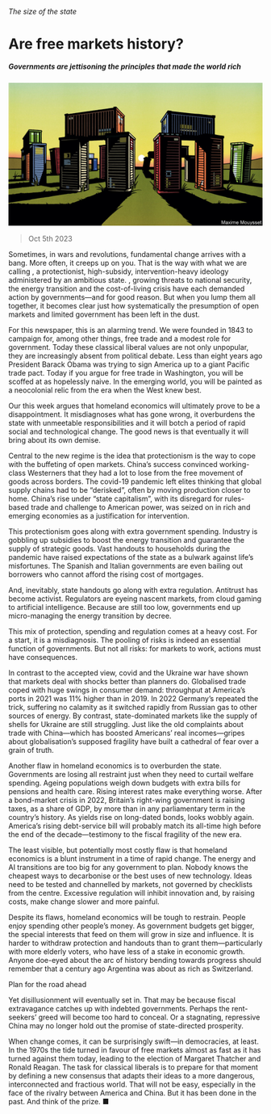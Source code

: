 ###### The size of the state

# Are free markets history? 

##### Governments are jettisoning the principles that made the world rich 

![image](images/20231007_LDD001.jpg) 

> Oct 5th 2023 

Sometimes, in wars and revolutions, fundamental change arrives with a bang. More often, it creeps up on you. That is the way with what we are calling , a protectionist, high-subsidy, intervention-heavy ideology administered by an ambitious state. , growing threats to national security, the energy transition and the cost-of-living crisis have each demanded action by governments—and for good reason. But when you lump them all together, it becomes clear just how systematically the presumption of open markets and limited government has been left in the dust.

For this newspaper, this is an alarming trend. We were founded in 1843 to campaign for, among other things, free trade and a modest role for government. Today these classical liberal values are not only unpopular, they are increasingly absent from political debate. Less than eight years ago President Barack Obama was trying to sign America up to a giant Pacific trade pact. Today if you argue for free trade in Washington, you will be scoffed at as hopelessly naive. In the emerging world, you will be painted as a neocolonial relic from the era when the West knew best.

Our  this week argues that homeland economics will ultimately prove to be a disappointment. It misdiagnoses what has gone wrong, it overburdens the state with unmeetable responsibilities and it will botch a period of rapid social and technological change. The good news is that eventually it will bring about its own demise.

Central to the new regime is the idea that protectionism is the way to cope with the buffeting of open markets. China’s success convinced working-class Westerners that they had a lot to lose from the free movement of goods across borders. The covid-19 pandemic left elites thinking that global supply chains had to be “derisked”, often by moving production closer to home. China’s rise under “state capitalism”, with its disregard for rules-based trade and challenge to American power, was seized on in rich and emerging economies as a justification for intervention.

This protectionism goes along with extra government spending. Industry is gobbling up subsidies to boost the energy transition and guarantee the supply of strategic goods. Vast handouts to households during the pandemic have raised expectations of the state as a bulwark against life’s misfortunes. The Spanish and Italian governments are even bailing out borrowers who cannot afford the rising cost of mortgages.

And, inevitably, state handouts go along with extra regulation. Antitrust has become activist. Regulators are eyeing nascent markets, from cloud gaming to artificial intelligence. Because  are still too low, governments end up micro-managing the energy transition by decree.

This mix of protection, spending and regulation comes at a heavy cost. For a start, it is a misdiagnosis. The pooling of risks is indeed an essential function of governments. But not all risks: for markets to work, actions must have consequences. 

In contrast to the accepted view, covid and the Ukraine war have shown that markets deal with shocks better than planners do. Globalised trade coped with huge swings in consumer demand: throughput at America’s ports in 2021 was 11% higher than in 2019. In 2022 Germany’s  repeated the trick, suffering no calamity as it switched rapidly from Russian gas to other sources of energy. By contrast, state-dominated markets like the supply of shells for Ukraine are still struggling. Just like the old complaints about trade with China—which has boosted Americans’ real incomes—gripes about globalisation’s supposed fragility have built a cathedral of fear over a grain of truth.

Another flaw in homeland economics is to overburden the state. Governments are losing all restraint just when they need to curtail welfare spending. Ageing populations weigh down budgets with extra bills for pensions and health care. Rising interest rates make everything worse. After a bond-market crisis in 2022, Britain’s right-wing government is raising taxes, as a share of GDP, by more than in any parliamentary term in the country’s history. As yields rise on long-dated bonds,  looks wobbly again. America’s rising debt-service bill will probably match its all-time high before the end of the decade—testimony to the fiscal fragility of the new era.

The least visible, but potentially most costly flaw is that homeland economics is a blunt instrument in a time of rapid change. The energy and AI transitions are too big for any government to plan. Nobody knows the cheapest ways to decarbonise or the best uses of new technology. Ideas need to be tested and channelled by markets, not governed by checklists from the centre. Excessive regulation will inhibit innovation and, by raising costs, make change slower and more painful.

Despite its flaws, homeland economics will be tough to restrain. People enjoy spending other people’s money. As government budgets get bigger, the special interests that feed on them will grow in size and influence. It is harder to withdraw protection and handouts than to grant them—particularly with more elderly voters, who have less of a stake in economic growth. Anyone doe-eyed about the arc of history bending towards progress should remember that a century ago Argentina was about as rich as Switzerland.

Plan for the road ahead

Yet disillusionment will eventually set in. That may be because fiscal extravagance catches up with indebted governments. Perhaps the rent-seekers’ greed will become too hard to conceal. Or a stagnating, repressive China may no longer hold out the promise of state-directed prosperity.

When change comes, it can be surprisingly swift—in democracies, at least. In the 1970s the tide turned in favour of free markets almost as fast as it has turned against them today, leading to the election of Margaret Thatcher and Ronald Reagan. The task for classical liberals is to prepare for that moment by defining a new consensus that adapts their ideas to a more dangerous, interconnected and fractious world. That will not be easy, especially in the face of the rivalry between America and China. But it has been done in the past. And think of the prize. ■


